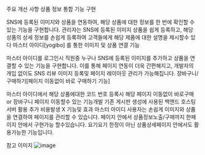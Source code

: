  
주요 개선 사항
상품 정보 통합 기능 구현

SNS에 등록된 이미지와 상품을 연동하여, 해당 상품에 대한 정보를 한 번에 확인할 수 있는 기능을 구현합니다.
관리자는 SNS에 등록된 이미지 상품을 쉽게 등록하고, 해당 상품의 상세 정보를 손쉽게 등록하여 고객들에게 해당 제품에 대한 설명을 제시할수 있다 
마스터 아이디[yogibo] 를 통한 이미지 및 상품 연결 기능

마스터 아이디를 로그인시 직원중 누구나 SNS에 등록된 이미지를 추가하고 상품을 연결할 수 있는 기능을 구현합니다.
이를 통해 페이지 연동이 더욱 간편해지고, 개발자의 개입 없이도 SNS 리뷰 이미지 등록및 페이지 레이아웃 관리가 가능해집니다.
장바구니/구매하기[페이지 이동없이 바로 구매하기 기능]

마스터 아이디에서 해당 상품에대한 코드 번호 등록시 해당 페이지 이동없이 바로구매 or 장바구니 페이지  이동할수 있는 기능개발
기존 게시판 생성에 사용된 백앤드 호스팅 서버 활용 추가 비용발생 X
 기능및 효과
마스터 아이디 사용자는 손쉽게 이미지와 상품을 연결하여 페이지를 관리할 수 있습니다.
페이지 안에서 상품정보노출/구매까지 한페이지 안에서 구현가능 할수있습니다.
요기요기 한정이 아닌 상품상세페이지 안에서도 활용가능한 기능입니다.
 
참고 이미지 
![image](https://github.com/user-attachments/assets/310e62da-51bf-495d-9668-822e3925d33a)
